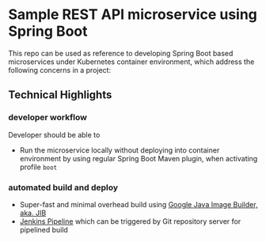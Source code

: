 # Sample REST API microservice using Spring Boot

This repo can be used as reference to developing Spring Boot based microservices under Kubernetes container environment, which address the following concerns in a project:

## Technical Highlights

### developer workflow
Developer should be able to
* Run the microservice locally without deploying into container environment by using regular Spring Boot Maven plugin, when activating profile ```boot```

### automated build and deploy
* Super-fast and minimal overhead build using [Google Java Image Builder, aka. JIB](https://github.com/GoogleContainerTools/jib) 
* [Jenkins Pipeline](https://jenkins.io/doc/book/pipeline/) which can be triggered by Git repository server for pipelined build

